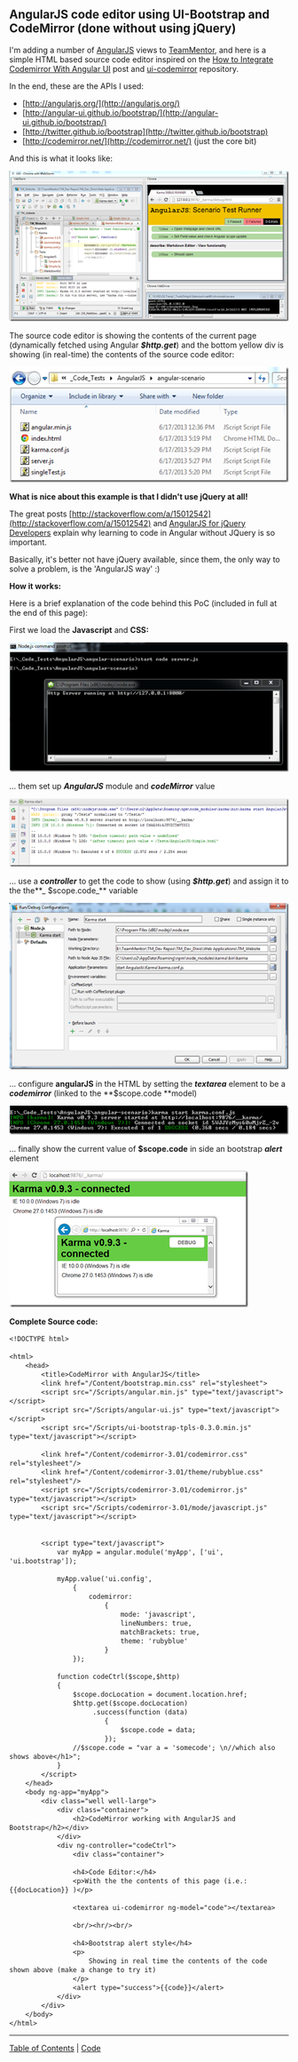 ##  AngularJS code editor using UI-Bootstrap and CodeMirror (done without using jQuery) 

I'm adding a number of [AngularJS](http://docs.angularjs.org/) views to [TeamMentor](http://blog.diniscruz.com/search/label/TeamMentor), and here is a simple HTML based source code editor inspired on the [How to Integrate Codemirror With Angular UI](http://neverstopbuilding.net/how-to-integrate-codemirror-with-angular-ui/) post and [ui-codemirror](https://github.com/angular-ui/ui-codemirror) repository.

In the end, these are the APIs I used:  


  * [http://angularjs.org/](http://angularjs.org/)
  * [http://angular-ui.github.io/bootstrap/](http://angular-ui.github.io/bootstrap/)
  * [http://twitter.github.io/bootstrap](http://twitter.github.io/bootstrap)
  * [http://codemirror.net/](http://codemirror.net/) (just the core bit)

And this is what it looks like:

[![image](images/image_thumb1.png)](http://lh6.ggpht.com/-2ed3vgaR-6g/UbsYAYxNfTI/AAAAAAAANrg/bEsGUqtjdcc/s1600-h/image%25255B2%25255D.png)

The source code editor is showing the contents of the current page (dynamically fetched using Angular **_$http.get_**) and the bottom yellow div is showing (in real-time) the contents of the source code editor:

[![image](images/image_thumb_25255B1_25255D1.png)](http://lh6.ggpht.com/-C86m0YcAMsE/UbsYCof8r5I/AAAAAAAANrw/ZgWGi5HUYu8/s1600-h/image%25255B5%25255D.png)

**What is nice about this example is that I didn't use jQuery at all!**

The great posts [http://stackoverflow.com/a/15012542](http://stackoverflow.com/a/15012542) and [AngularJS for jQuery Developers](http://blog.artlogic.com/2013/03/06/angularjs-for-jquery-developers/) explain why learning to code in Angular without JQuery is so important.

Basically, it's better not  have jQuery available, since them, the only way to solve a problem, is the 'AngularJS way' :)

**How it works:**  

Here is a brief explanation of the code behind this PoC (included in full at the end of this page):

First we load the **Javascript** and **CSS:**  

[![image](images/image_thumb_25255B2_25255D1.png)](http://lh4.ggpht.com/-tEcuVEP1D80/UbsYEoXOcjI/AAAAAAAANsA/HWHRdWIOT18/s1600-h/image%25255B8%25255D.png)

... them set up **_AngularJS_** module and **_codeMirror_** value

[![image](images/image_thumb_25255B3_25255D1.png)](http://lh3.ggpht.com/-lyj5LUqcA94/UbsYGN5zcsI/AAAAAAAANsM/AgHTQeAAkp8/s1600-h/image%25255B11%25255D.png)

... use a **_controller_** to get the code to show (using **_$http.get_**) and assign it to the the**_ $scope.code_** variable

[![image](images/image_thumb_25255B4_25255D1.png)](http://lh3.ggpht.com/-b-GAtysPY7M/UbsYJdayGQI/AAAAAAAANsg/m5lJUWFHO-A/s1600-h/image%25255B14%25255D.png)

... configure **angularJS** in the HTML by setting the **_textarea_** element to be a **_codemirror_** (linked to the **$scope.code **model)

[![image](images/image_thumb_25255B5_25255D1.png)](http://lh5.ggpht.com/-J3XesF0TAmA/UbsYK4HOBII/AAAAAAAANsw/ZsquvRAHFtg/s1600-h/image%25255B17%25255D.png)

... finally show the current value of **$scope.code**  in side an bootstrap **_alert_** element

[![image](images/image_thumb_25255B7_25255D1.png)](http://lh4.ggpht.com/-aDNK4MBsNAE/UbsYMt2KWiI/AAAAAAAANtA/BEybxPt6wEk/s1600-h/image%25255B23%25255D.png)

  
**Complete Source code:**  
    
    <!DOCTYPE html>
    
    <html>  
        <head>  
            <title>CodeMirror with AngularJS</title>  
            <link href="/Content/bootstrap.min.css" rel="stylesheet">  
            <script src="/Scripts/angular.min.js" type="text/javascript"></script>  
            <script src="/Scripts/angular-ui.js" type="text/javascript"></script>  
            <script src="/Scripts/ui-bootstrap-tpls-0.3.0.min.js" type="text/javascript"></script>

            <link href="/Content/codemirror-3.01/codemirror.css" rel="stylesheet"/>  
            <link href="/Content/codemirror-3.01/theme/rubyblue.css" rel="stylesheet"/>  
            <script src="/Scripts/codemirror-3.01/codemirror.js" type="text/javascript"></script>  
            <script src="/Scripts/codemirror-3.01/mode/javascript.js" type="text/javascript"></script>

  
            <script type="text/javascript">  
                var myApp = angular.module('myApp', ['ui', 'ui.bootstrap']);
    
                myApp.value('ui.config',  
                    {  
                        codemirror:  
                            {  
                                mode: 'javascript',  
                                lineNumbers: true,  
                                matchBrackets: true,  
                                theme: 'rubyblue'  
                            }  
                    });

                function codeCtrl($scope,$http)  
                {  
                    $scope.docLocation = document.location.href;  
                    $http.get($scope.docLocation)  
                         .success(function (data)  
                            {  
                                $scope.code = data;  
                            });  
                    //$scope.code = "var a = 'somecode'; \n//which also shows above</h1>";  
                }  
            </script>  
        </head>  
        <body ng-app="myApp">  
            <div class="well well-large">  
                <div class="container">  
                    <h2>CodeMirror working with AngularJS and Bootstrap</h2></div>  
                </div>  
                <div ng-controller="codeCtrl">  
                    <div class="container">

                    <h4>Code Editor:</h4>  
                    <p>With the the contents of this page (i.e.: {{docLocation}} )</p>

                    <textarea ui-codemirror ng-model="code"></textarea>

                    <br/><hr/><br/>

                    <h4>Bootstrap alert style</h4>  
                    <p>  
                        Showing in real time the contents of the code shown above (make a change to try it)  
                    </p>  
                    <alert type="success">{{code}}</alert>  
                </div>  
            </div>  
        </body>  
    </html>  



- - - - 
[Table of Contents](../Table_of_contents.md) | [Code](../Code)